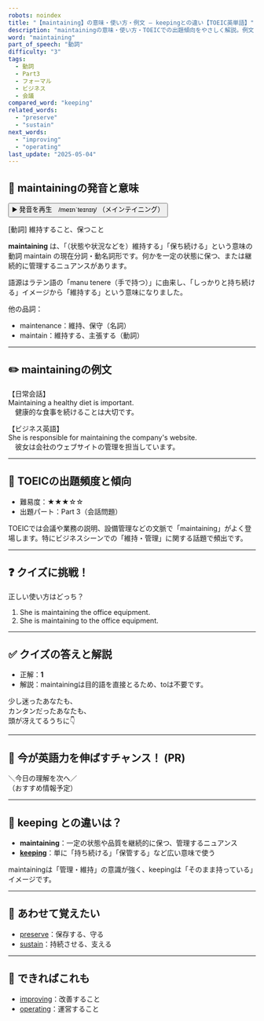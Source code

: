 ```yaml
---
robots: noindex
title: "【maintaining】の意味・使い方・例文 ― keepingとの違い【TOEIC英単語】"
description: "maintainingの意味・使い方・TOEICでの出題傾向をやさしく解説。例文・クイズ付きでkeepingとの違いもわかりやすく学べます。"
word: "maintaining"
part_of_speech: "動詞"
difficulty: "3"
tags:
  - 動詞
  - Part3
  - フォーマル
  - ビジネス
  - 会議
compared_word: "keeping"
related_words:
  - "preserve"
  - "sustain"
next_words:
  - "improving"
  - "operating"
last_update: "2025-05-04"
---
```


## 🔰 maintainingの発音と意味

<button class="play-audio" onclick="playTTS('maintaining')">
  <span class="play-audio-main">
    ▶️ 発音を再生　/meɪnˈteɪnɪŋ/
  </span>
  <span class="play-audio-sub">
    （メインテイニング）
  </span>
</button>

[動詞] 維持すること、保つこと

**maintaining** は、「（状態や状況などを）維持する」「保ち続ける」という意味の動詞 maintain の現在分詞・動名詞形です。何かを一定の状態に保つ、または継続的に管理するニュアンスがあります。

語源はラテン語の「manu tenere（手で持つ）」に由来し、「しっかりと持ち続ける」イメージから「維持する」という意味になりました。

他の品詞：  
- maintenance：維持、保守（名詞）
- maintain：維持する、主張する（動詞）

---

## ✏️ maintainingの例文

【日常会話】  
Maintaining a healthy diet is important.  
　健康的な食事を続けることは大切です。

【ビジネス英語】  
She is responsible for maintaining the company's website.  
　彼女は会社のウェブサイトの管理を担当しています。

---

## 🎯 TOEICの出題頻度と傾向

- 難易度：★★★☆☆
- 出題パート：Part 3（会話問題）

TOEICでは会議や業務の説明、設備管理などの文脈で「maintaining」がよく登場します。特にビジネスシーンでの「維持・管理」に関する話題で頻出です。

---

## ❓ クイズに挑戦！

正しい使い方はどっち？

1. She is maintaining the office equipment.  
2. She is maintaining to the office equipment.

---

## ✅ クイズの答えと解説

- 正解：**1**
- 解説：maintainingは目的語を直接とるため、toは不要です。

少し迷ったあなたも、  
カンタンだったあなたも、  
頭が冴えてるうちに👇️

---

## 🚀 今が英語力を伸ばすチャンス！ (PR)

<div class="info-center">
＼今日の理解を次へ／<br>  
（おすすめ情報予定）
</div>

---

## 🤔  keeping との違いは？

- **maintaining**：一定の状態や品質を継続的に保つ、管理するニュアンス
- **[keeping](/word/keeping)**：単に「持ち続ける」「保管する」など広い意味で使う

maintainingは「管理・維持」の意識が強く、keepingは「そのまま持っている」イメージです。

---

## 🧩 あわせて覚えたい

- [preserve](/word/preserve)：保存する、守る
- [sustain](/word/sustain)：持続させる、支える

---

## 📖 できればこれも

- [improving](/word/improving)：改善すること
- [operating](/word/operating)：運営すること

<!-- cvid: aid08_bid45 -->
